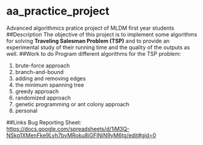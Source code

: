 aa_practice_project
===================

Advanced algorithmics pratice project of MLDM first year students
##Description
The objective of this project is to implement some algorithms for solving **Traveling Salesman Problem (TSP)** and to provide an experimental study of their running time and the quality of the outputs as
well.
##Work to do
Program different algorithms for the TSP problem:

1. brute-force approach
2. branch-and-bound
3. adding and removing edges 
4. the minimum spanning tree 
5. greedy approach
6. randomized approach
7. genetic programming or ant colony approach
8. personal

##Links
Bug Reporting Sheet: https://docs.google.com/spreadsheets/d/1iM3Q-NSkg1XMenFke9Lvh7bvMRoku8iGFINiN9yM6tg/edit#gid=0
